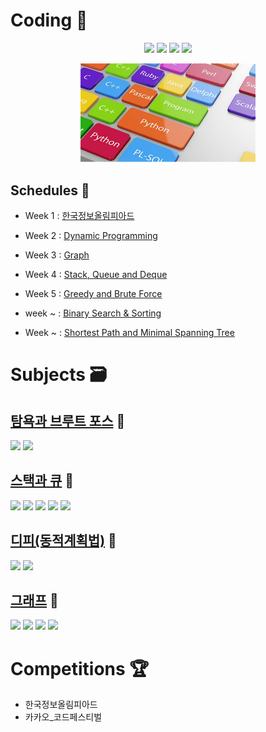 # Coding 💎

 <p align="center">
<img src=https://img.shields.io/static/v1?label=&message=Bumjin&color=blue&style=flat height=28px>
<img src=https://img.shields.io/static/v1?label=&message=Minjoon&color=blue&style=flat height=28px>
<img src=https://img.shields.io/static/v1?label=&message=JungIn&color=blue&style=flat height=28px>
<img src=https://img.shields.io/static/v1?label=&message=Yujin&color=blue&style=flat height=28px>

</p>
<p align="center">
<img src="docs/img1.png" width=280px>
</p>

##  Schedules 🎅

* Week 1 : [한국정보올림피아드](competition/한국정보올림피아드)
* Week 2 : [Dynamic Programming](study/dynamic_programming)
* Week 3 : [Graph](study/graph)
* Week 4 : [Stack, Queue and Deque](study/stack_queue)
* Week 5 : [Greedy and Brute Force](study/Greedy_Brute)


* week ~ : [Binary Search & Sorting](#)
* Week ~ : [Shortest Path and Minimal Spanning Tree](#)

# Subjects 🗃️
## [탐욕과 브루트 포스](study/Greedy_Brute) 🐣
 <p align="left">
<img src=https://img.shields.io/static/v1?label=&message=Greedy&color=green&style=flat height=28px>
 <img src=https://img.shields.io/static/v1?label=&message=Brute_Force&color=green&style=flat height=28px>
</p>

## [스택과 큐](study/stack_queue) 🐣
 <p align="left">
<img src=https://img.shields.io/static/v1?label=&message=Stack&color=green&style=flat height=28px>
<img src=https://img.shields.io/static/v1?label=&message=Queue&color=green&style=flat height=28px>
<img src=https://img.shields.io/static/v1?label=&message=Circular_Queue&color=green&style=flat height=28px>
<img src=https://img.shields.io/static/v1?label=&message=MinHeap&color=green&style=flat height=28px>
<img src=https://img.shields.io/static/v1?label=&message=MaxHeap&color=green&style=flat height=28px>
  
</p>

## [디피(동적계획법)](study/dynamic_programming) 🐣
 <p align="left">
<img src=https://img.shields.io/static/v1?label=&message=Dynamic&color=green&style=flat height=28px>
 <img src=https://img.shields.io/static/v1?label=&message=Subproblems&color=green&style=flat height=28px>
</p>

## [그래프](study/graph) 🐣
 <p align="left">
<img src=https://img.shields.io/static/v1?label=&message=BFS&color=green&style=flat height=28px>
<img src=https://img.shields.io/static/v1?label=&message=DFS&color=green&style=flat height=28px>
<img src=https://img.shields.io/static/v1?label=&message=Cycle_detection&color=green&style=flat height=28px>
<img src=https://img.shields.io/static/v1?label=&message=Tree_Traversal&color=green&style=flat height=28px>
</p>

# Competitions 🏆

* 한국정보올림피아드
* 카카오_코드페스티벌

